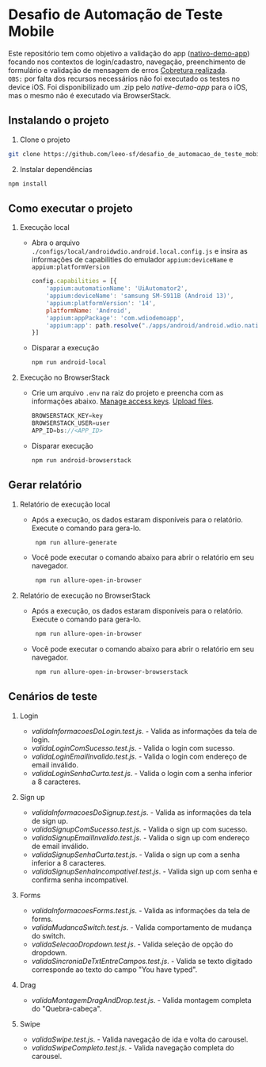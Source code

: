 # Desafio de Automação de Teste Mobile

Este repositório tem como objetivo a validação do app ([nativo-demo-app](https://github.com/webdriverio/native-demo-app/releases)) focando nos contextos de login/cadastro, navegação, preenchimento de formulário e validação de mensagem de erros [Cobretura realizada](#cenários-de-teste). 
<br>`OBS:` por falta dos recursos necessários não foi executado os testes no device iOS. Foi disponibilizado um .zip pelo *native-demo-app* para o iOS, mas o mesmo não é executado via BrowserStack.

## Instalando o projeto

1. Clone o projeto

```sh
git clone https://github.com/leeo-sf/desafio_de_automacao_de_teste_mobile.git
```

2. Instalar dependências

```sh
npm install
```

## Como executar o projeto

1. Execução local

    - Abra o arquivo `./configs/local/androidwdio.android.local.config.js` e insira as informações de capabilities do emulador `appium:deviceName` e `appium:platformVersion`
      ```js
      config.capabilities = [{
          'appium:automationName': 'UiAutomator2',
          'appium:deviceName': 'samsung SM-S911B (Android 13)',
          'appium:platformVersion': '14',
          platformName: 'Android',
          'appium:appPackage': 'com.wdiodemoapp',
          'appium:app': path.resolve("./apps/android/android.wdio.native.app.v1.0.8.apk")
      }]
      ```
    - Disparar a execução
      ```sh
      npm run android-local
      ```
2. Execução no BrowserStack

   - Crie um arquivo `.env` na raiz do projeto e preencha com as informações abaixo. [Manage access keys](https://www.browserstack.com/docs/iaam/security/manage-access-keys). [Upload files](https://www.browserstack.com/docs/app-automate/espresso/upload-files).
     ```js
     BROWSERSTACK_KEY=key
     BROWSERSTACK_USER=user
     APP_ID=bs://<APP_ID>
      ```
   - Disparar execução
      ```sh
      npm run android-browserstack
      ```

## Gerar relatório

1. Relatório de execução local
   - Após a execução, os dados estaram disponíveis para o relatório. Execute o comando para gera-lo.
     ```sh
      npm run allure-generate
      ```
   - Você pode executar o comando abaixo para abrir o relatório em seu navegador.
     ```sh
      npm run allure-open-in-browser
      ```

1. Relatório de execução no BrowserStack
   - Após a execução, os dados estaram disponíveis para o relatório. Execute o comando para gera-lo.
     ```sh
      npm run allure-open-in-browser
      ```
   - Você pode executar o comando abaixo para abrir o relatório em seu navegador.
     ```sh
      npm run allure-open-in-browser-browserstack
      ```

## Cenários de teste

1. Login
   - *validaInformacoesDoLogin.test.js*. - Valida as informações da tela de login.
   - *validaLoginComSucesso.test.js*. - Valida o login com sucesso.
   - *validaLoginEmailInvalido.test.js*. - Valida o login com endereço de email inválido.
   - *validaLoginSenhaCurta.test.js*. - Valida o login com a senha inferior a 8 caracteres.

2. Sign up
   - *validaInformacoesDoSignup.test.js*. - Valida as informações da tela de sign up.
   - *validaSignupComSucesso.test.js*. - Valida o sign up com sucesso.
   - *validaSignupEmailInvalido.test.js*. - Valida o sign up com endereço de email inválido.
   - *validaSignupSenhaCurta.test.js*. - Valida o sign up com a senha inferior a 8 caracteres.
   - *validaSignupSenhaIncompativel.test.js*. - Valida sign up com senha e confirma senha incompatível.

2. Forms
   - *validaInformacoesForms.test.js*. - Valida as informações da tela de forms.
   - *validaMudancaSwitch.test.js*. - Valida comportamento de mudança do switch.
   - *validaSelecaoDropdown.test.js*. - Valida seleção de opção do dropdown.
   - *validaSincroniaDeTxtEntreCampos.test.js*. - Valida se texto digitado corresponde ao texto do campo "You have typed".

3. Drag
   - *validaMontagemDragAndDrop.test.js*. - Valida montagem completa do "Quebra-cabeça".

4. Swipe
   - *validaSwipe.test.js*. - Valida navegação de ida e volta do carousel.
   - *validaSwipeCompleto.test.js*. - Valida navegação completa do carousel.